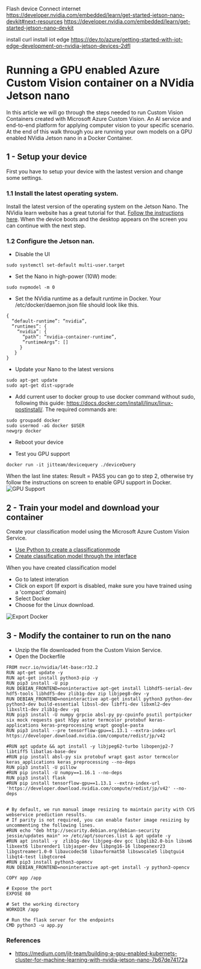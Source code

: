 

Flash device
Connect internet
https://developer.nvidia.com/embedded/learn/get-started-jetson-nano-devkit#next-resources
https://developer.nvidia.com/embedded/learn/get-started-jetson-nano-devkit

install curl
install iot edge
https://dev.to/azure/getting-started-with-iot-edge-development-on-nvidia-jetson-devices-2dfl


# Running a GPU enabled Azure Custom Vision container on a NVidia Jetson nano

In this article we will go through the steps needed to run Custom Vision Containers created with Microsoft Azure Custom Vision.
An AI service and end-to-end platform for applying computer vision to your specific scenario. At the end of this walk through you are running your own models on a GPU enabled NVidia Jetson nano in a Docker Container.

## 1 - Setup your device
First you have to setup your device with the lastest version and change some settings.

### 1.1 Install the latest operating system.
Install the latest version of the operating system on the Jetson Nano. The NVidia learn website has a great tutorial for that.
[Follow the instructions here](https://developer.nvidia.com/embedded/learn/get-started-jetson-nano-devkit). When the device boots and the desktop appears on the screen you can continue with the next step.

### 1.2 Configure the Jetson nan.

- Disable the UI 
```
sudo systemctl set-default multi-user.target
```

- Set the Nano in high-power (10W) mode:
```
sudo nvpmodel -m 0
```

- Set the NVidia runtime as a default runtime in Docker. 
Your /etc/docker/daemon.json file should look like this.
```
{
  “default-runtime”: “nvidia”,
  “runtimes”: {
    “nvidia”: {
      “path”: “nvidia-container-runtime”,
      “runtimeArgs”: []
     }
   }
}
```

- Update your Nano to the latest versions
```
sudo apt-get update
sudo apt-get dist-upgrade
```

- Add current user to docker group to use docker command without sudo, following this guide: https://docs.docker.com/install/linux/linux-postinstall/. 
The required commands are:
```
sudo groupadd docker
sudo usermod -aG docker $USER
newgrp docker
```
- Reboot your device

- Test you GPU support
```
docker run -it jitteam/devicequery ./deviceQuery
```
When the last line states: Result = PASS you can go to step 2, otherwise try follow the instructions on screen to enable GPU support in Docker.
![GPU Support](https://raw.githubusercontent.com/hnky/blog/master/images/001.jpg)


## 2 - Train your model and download your container

Create your classification model using the Microsoft Azure Custom Vision Service.
- [Use Python to create a classificationmode](https://www.henkboelman.com/articles/create-your-first-model-with-azure-custom-vision-and-python/)
- [Create classification model through the interface](https://docs.microsoft.com/en-us/azure/cognitive-services/custom-vision-service/getting-started-build-a-classifier)

When you have created classification model
- Go to latest interation 
- Click on export (If export is disabled, make sure you have trained using a 'compact' domain)
- Select Docker
- Choose for the Linux download.

![Export Docker](https://raw.githubusercontent.com/hnky/blog/master/images/003.jpg)


## 3 - Modify the container to run on the nano

- Unzip the file downloaded from the Custom Vision Service.
- Open the Dockerfile




```
FROM nvcr.io/nvidia/l4t-base:r32.2
RUN apt-get update -y 
RUN apt-get install python3-pip -y 
RUN pip3 install -U pip
RUN DEBIAN_FRONTEND=noninteractive apt-get install libhdf5-serial-dev hdf5-tools libhdf5-dev zlib1g-dev zip libjpeg8-dev -y
RUN DEBIAN_FRONTEND=noninteractive apt-get install python3 python-dev python3-dev build-essential libssl-dev libffi-dev libxml2-dev libxslt1-dev zlib1g-dev -yq
RUN pip3 install -U numpy grpcio absl-py py-cpuinfo psutil portpicker six mock requests gast h5py astor termcolor protobuf keras-applications keras-preprocessing wrapt google-pasta
RUN pip3 install --pre tensorflow-gpu==1.13.1 --extra-index-url https://developer.download.nvidia.com/compute/redist/jp/v42 

#RUN apt update && apt install -y libjpeg62-turbo libopenjp2-7 libtiff5 libatlas-base-dev
#RUN pip install absl-py six protobuf wrapt gast astor termcolor keras_applications keras_preprocessing --no-deps
RUN pip3 install -U pillow
#RUN pip install -U numpy==1.16.1 --no-deps
RUN pip3 install flask 
#RUN pip install tensorflow-gpu==1.13.1 --extra-index-url 'https://developer.download.nvidia.com/compute/redist/jp/v42' --no-deps


# By default, we run manual image resizing to maintain parity with CVS webservice prediction results.
# If parity is not required, you can enable faster image resizing by uncommenting the following lines.
#RUN echo "deb http://security.debian.org/debian-security jessie/updates main" >> /etc/apt/sources.list & apt update -y
#RUN apt install -y  zlib1g-dev libjpeg-dev gcc libglib2.0-bin libsm6 libxext6 libxrender1 libjasper-dev libpng16-16 libopenexr23 libgstreamer1.0-0 libavcodec58 libavformat58 libswscale5 libqtgui4 libqt4-test libqtcore4
#RUN pip3 install python3-opencv
RUN DEBIAN_FRONTEND=noninteractive apt-get install -y python3-opencv

COPY app /app

# Expose the port
EXPOSE 80

# Set the working directory
WORKDIR /app

# Run the flask server for the endpoints
CMD python3 -u app.py

```





### References
- https://medium.com/jit-team/building-a-gpu-enabled-kubernets-cluster-for-machine-learning-with-nvidia-jetson-nano-7b67de74172a
